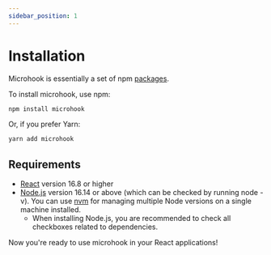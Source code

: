 ```yaml
---
sidebar_position: 1
---
```


# Installation

Microhook is essentially a set of npm [packages](https://github.com/Ruimve/microhook).

To install microhook, use npm:

```bash
npm install microhook
```

Or, if you prefer Yarn:

```bash
yarn add microhook
```

## Requirements

- [React](https://react.zcopy.site/) version 16.8 or higher
- [Node.js](https://nodejs.org/en/download) version 16.14 or above (which can be checked by running node -v). You can use [nvm](https://github.com/nvm-sh/nvm) for managing multiple Node versions on a single machine installed.
  - When installing Node.js, you are recommended to check all checkboxes related to dependencies.

Now you're ready to use microhook in your React applications!

